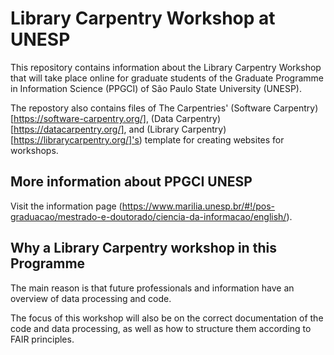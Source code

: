 
# Library Carpentry Workshop at UNESP 

This repository contains information about the Library Carpentry Workshop that will take place online for graduate students of the Graduate Programme in Information Science (PPGCI) of São Paulo State University (UNESP).

The repostory also contains files of The Carpentries' (Software Carpentry)[https://software-carpentry.org/], (Data Carpentry)[https://datacarpentry.org/], and
(Library Carpentry)[https://librarycarpentry.org/]'s) template for creating websites for workshops.

## More information about PPGCI UNESP

Visit the information page (<https://www.marilia.unesp.br/#!/pos-graduacao/mestrado-e-doutorado/ciencia-da-informacao/english/>).

## Why a Library Carpentry workshop in this Programme

The main reason is that future professionals and information have an overview of data processing and code.

The focus of this workshop will also be on the correct documentation of the code and data processing, as well as how to structure them according to FAIR principles.



